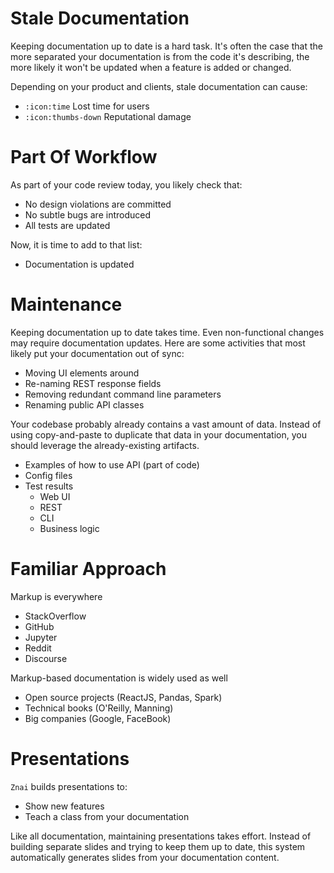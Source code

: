 # Stale Documentation

Keeping documentation up to date is a hard task. 
It's often the case that the more separated your documentation is from the code it's describing, the more likely it won't be updated when a feature is added or changed.

Depending on your product and clients, stale documentation can cause:
* `:icon:time` Lost time for users
* `:icon:thumbs-down` Reputational damage

# Part Of Workflow

As part of your code review today, you likely check that:
* No design violations are committed
* No subtle bugs are introduced
* All tests are updated 

Now, it is time to add to that list: 
* Documentation is updated
 
# Maintenance 

Keeping documentation up to date takes time. 
Even non-functional changes may require documentation updates.
Here are some activities that most likely put your documentation out of sync:
* Moving UI elements around
* Re-naming REST response fields
* Removing redundant command line parameters
* Renaming public API classes
 
Your codebase probably already contains a vast amount of data. 
Instead of using copy-and-paste to duplicate that data in your documentation, you should leverage the already-existing artifacts.
* Examples of how to use API (part of code) 
* Config files
* Test results
    * Web UI
    * REST
    * CLI
    * Business logic

# Familiar Approach

Markup is everywhere
* StackOverflow
* GitHub
* Jupyter
* Reddit
* Discourse 

Markup-based documentation is widely used as well
* Open source projects (ReactJS, Pandas, Spark)
* Technical books (O'Reilly, Manning)
* Big companies (Google, FaceBook)

# Presentations

`Znai` builds presentations to: 
* Show new features
* Teach a class from your documentation

Like all documentation, maintaining presentations takes effort. 
Instead of building separate slides and trying to keep them up to date, 
this system automatically generates slides from your documentation content.